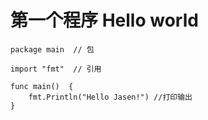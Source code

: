 # 第一个程序 Hello world


```
package main  // 包

import "fmt"  // 引用

func main()  {
	fmt.Println("Hello Jasen!") //打印输出
}

```